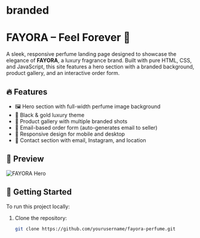 # branded
# FAYORA – Feel Forever 🌟

A sleek, responsive perfume landing page designed to showcase the elegance of **FAYORA**, a luxury fragrance brand. Built with pure HTML, CSS, and JavaScript, this site features a hero section with a branded background, product gallery, and an interactive order form.

## 🔥 Features

- 🖼️ Hero section with full-width perfume image background
- 💎 Black & gold luxury theme
- 📸 Product gallery with multiple branded shots
- 🛒 Email-based order form (auto-generates email to seller)
- 📱 Responsive design for mobile and desktop
- 📍 Contact section with email, Instagram, and location

## 📸 Preview

![FAYORA Hero](images/fayora-hero.jpg)

## 🚀 Getting Started

To run this project locally:

1. Clone the repository:
   ```bash
   git clone https://github.com/yourusername/fayora-perfume.git
